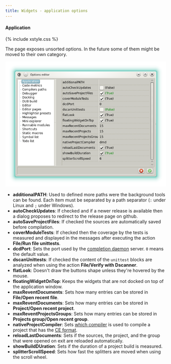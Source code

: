 ```yaml
---
title: Widgets - application options
---
```


#### Application

{% include xstyle.css %}

The page exposes unsorted options. In the future some of them might be moved to their own category.

![](img/options_application.png)

- **additionalPATH**: Used to defined more paths were the background tools can be found. Each item must be separated by a path separator (`:` under Linux and `;` under Windows).
- **autoCheckUpdates**: If checked and if a newer release is available then a dialog proposes to redirect to the release page on github.
- **autoSaveProjectFiles**: If checked the sources are automatically saved before compilation.
- **coverModuleTests**: If checked then the coverage by the tests is measured and displayed in the messages after executing the action __File/Run file unittests__.
- **dcdPort**: Sets the port used by the [completion daemon](feaures_dcd) server. `0` means the default value.
- **dscanUnittests**: If checked the content of the `unittest` blocks are analyzed when using the action __File/Verify with Dscanner__.
- **flatLook**: Doesn't draw the buttons shape unless they're hovered by the mouse.
- **floatingWidgetOnTop**: Keeps the widgets that are not docked on top of the application window.
- **maxReventDocuments**: Sets how many entries can be stored in __File/Open recent file__.
- **maxReventDocuments**: Sets how many entries can be stored in __Project/Open recent project__.
- **maxReventProjectsGroups**: Sets how many entries can be stored in __Projects group/Open recent group__.
- **nativeProjectCompiler**: Sets [which compiler](options_compilers_paths) is used to compile a project that has the [CE format](widgets_ce_project_editor).
- **reloadLastDocuments**: Sets if the sources, the project, and the group that were opened on exit are reloaded automatically.
- **showBuildDUration**: Sets if the duration of a project build is measured.
- **splitterScrollSpeed**: Sets how fast the splitters are moved when using the scroll wheel.